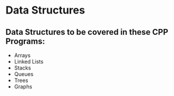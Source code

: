 # Data Structures
## Data Structures to be covered in these CPP Programs:
* Arrays
* Linked Lists
* Stacks
* Queues
* Trees
* Graphs
